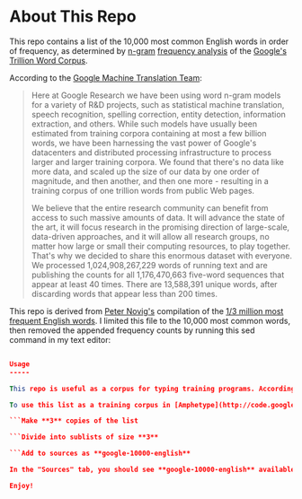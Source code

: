 About This Repo
===============

This repo contains a list of the 10,000 most common English words in order of frequency, as determined by [n-gram](http://en.wikipedia.org/wiki/N-gram) [frequency analysis](http://en.wikipedia.org/wiki/Frequency_analysis) of the [Google's Trillion Word Corpus](http://books.google.com/ngrams/info).

According to the [Google Machine Translation Team](http://googleresearch.blogspot.com/2006/08/all-our-n-gram-are-belong-to-you.html):

>Here at Google Research we have been using word n-gram models for a variety of R&D projects, such as statistical machine translation, speech recognition, spelling correction, entity detection, information extraction, and others. While such models have usually been estimated from training corpora containing at most a few billion words, we have been harnessing the vast power of Google's datacenters and distributed processing infrastructure to process larger and larger training corpora. We found that there's no data like more data, and scaled up the size of our data by one order of magnitude, and then another, and then one more - resulting in a training corpus of one trillion words from public Web pages.
>
>We believe that the entire research community can benefit from access to such massive amounts of data. It will advance the state of the art, it will focus research in the promising direction of large-scale, data-driven approaches, and it will allow all research groups, no matter how large or small their computing resources, to play together. That's why we decided to share this enormous dataset with everyone. We processed 1,024,908,267,229 words of running text and are publishing the counts for all 1,176,470,663 five-word sequences that appear at least 40 times. There are 13,588,391 unique words, after discarding words that appear less than 200 times.

This repo is derived from [Peter Novig's](http://norvig.com/ngrams/) compilation of the [1/3 million most frequent English words](http://norvig.com/ngrams/count_1w.txt). I limited this file to the 10,000 most common words, then removed the appended frequency counts by running this sed command in my text editor: 

```sed 's/[0-9]*//g'

Usage
-----

This repo is useful as a corpus for typing training programs. According to analysis of the [Oxford English Corpus](http://oxforddictionaries.com/words/the-oec-facts-about-the-language), the 7,000 most common English lemmas account for approximately 90% of usage, so a 10,000 word training corpus is more than sufficient for practical training applications.

To use this list as a training corpus in [Amphetype](http://code.google.com/p/amphetype/), paste the contents into the "Lesson Generator" tab with the following settings:

```Make **3** copies of the list

```Divide into sublists of size **3**

```Add to sources as **google-10000-english**

In the "Sources" tab, you should see **google-10000-english** available for training. Set WPM at 10 more than your current average, set accuracy to 95-98%, and you're set to train.

Enjoy!